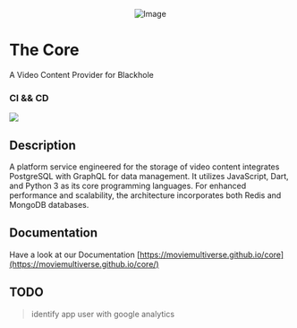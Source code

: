 <p align="center">
  <img src="https://moviemultiverse.github.io/core/icoon.png" alt="Image">
</p>

# The Core 

A Video Content Provider for Blackhole

### CI && CD
![](https://github.com/moviemultiverse/core/actions/workflows/test.yml/badge.svg)

## Description

A platform service engineered for the storage of video content integrates PostgreSQL with GraphQL for data management. It utilizes JavaScript, Dart, and Python 3 as its core programming languages. For enhanced performance and scalability, the architecture incorporates both Redis and MongoDB databases.

## Documentation

Have a look at our Documentation
[https://moviemultiverse.github.io/core](https://moviemultiverse.github.io/core/)

## TODO 
> identify app user with google analytics